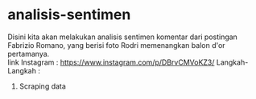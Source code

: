 # analisis-sentimen
Disini kita akan melakukan analisis sentimen komentar dari postingan Fabrizio Romano, yang berisi foto Rodri memenangkan balon d'or pertamanya. <br>
link Instagram : https://www.instagram.com/p/DBrvCMVoKZ3/
Langkah-Langkah : 
1. Scraping data
